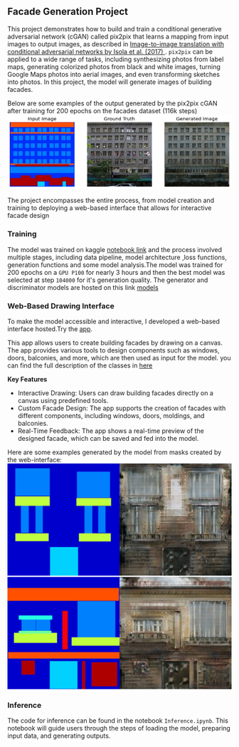 ## Facade Generation Project
This project demonstrates how to build and train a conditional generative adversarial network (cGAN) called pix2pix that learns a mapping from input images to output images, as described in [Image-to-image translation with conditional adversarial networks by Isola et al. (2017) ](https://arxiv.org/abs/1611.07004). `pix2pix` can be applied to a wide range of tasks, including synthesizing photos from label maps, generating colorized photos from black and white images, turning Google Maps photos into aerial images, and even transforming sketches into photos.
In this project, the model will generate images of building facades.

Below are some examples of the output generated by the pix2pix cGAN after training for 200 epochs on the facades dataset (116k steps)
![Gnerated Image](images/download.png)

The project encompasses the entire process, from model creation and training to deploying a web-based interface that allows for interactive facade design


### Training
The model was trained on kaggle [notebook link](https://www.kaggle.com/code/seddiktrk/sketch2image-gan-generate-images-of-building) and the process involved multiple stages, including data pipeline, model architecture ,loss functions, generation functions and some model analysis.The model was trained for 200 epochs on a `GPU P100` for nearly 3 hours and then the best model was selected at step `104000` for it's generation quality. The generator and discriminator models are hosted on this link [models](https://drive.google.com/drive/folders/1Cp2Mc9G-BfzZKFmSEYnosazE_2VZHX-1?usp=sharing)


### Web-Based Drawing Interface
To make the model accessible and interactive, I developed a web-based interface hosted.Try the [app](https://seddik-turki.github.io/Sketch2Image/app.html).

This app allows users to create building facades by drawing on a canvas. The app provides various tools to design components such as windows, doors, balconies, and more, which are then used as input for the model.
you can find the full description of the classes in [here](https://cmp.felk.cvut.cz/~tylecr1/facade/CMP_facade_DB_2013.pdf)

**Key Features**
 * Interactive Drawing: Users can draw building facades directly on a canvas using predefined tools.
 * Custom Facade Design: The app supports the creation of facades with different components, including windows, doors, moldings, and balconies.
 * Real-Time Feedback: The app shows a real-time preview of the designed facade, which can be saved and fed into the model.

Here are some examples generated by the model from masks created by the web-interface:
![inference](images/inference.png)
![inference](images/inference_1.png)



### Inference
The code for inference can be found in the notebook `Inference.ipynb`.
This notebook will guide users through the steps of loading the model, preparing input data, and generating outputs.





